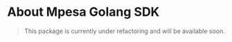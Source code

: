 # About Mpesa Golang SDK

> This package is currently under refactoring and will be available soon.  